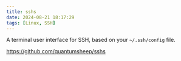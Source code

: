 ```yaml
---
title: sshs
date: 2024-08-21 18:17:29
tags: [Linux, SSH]
---
```


A terminal user interface for SSH, based on your `~/.ssh/config` file.

<https://github.com/quantumsheep/sshs>
